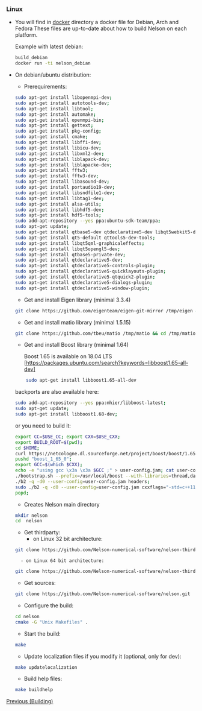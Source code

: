 ### Linux

* You will find in [docker](https://github.com/Nelson-numerical-software/nelson/tree/master/docker) directory a docker file for Debian, Arch and Fedora
  These files are up-to-date about how to build Nelson on each platform.

    Example with latest debian:
    ```bash
    build_debian
    docker run -ti nelson_debian
    ```
* On debian/ubuntu distribution:

    - Prerequirements:

    ```bash
    sudo apt-get install libopenmpi-dev;
    sudo apt-get install autotools-dev;
    sudo apt-get install libtool;
    sudo apt-get install automake;
    sudo apt-get install openmpi-bin;
    sudo apt-get install gettext;
    sudo apt-get install pkg-config;
    sudo apt-get install cmake;
    sudo apt-get install libffi-dev;
    sudo apt-get install libicu-dev;
    sudo apt-get install libxml2-dev;
    sudo apt-get install liblapack-dev;
    sudo apt-get install liblapacke-dev;
    sudo apt-get install fftw3;
    sudo apt-get install fftw3-dev;
    sudo apt-get install libasound-dev;
    sudo apt-get install portaudio19-dev;
    sudo apt-get install libsndfile1-dev;
    sudo apt-get install libtag1-dev;
    sudo apt-get install alsa-utils;
    sudo apt-get install libhdf5-dev;
    sudo apt-get install hdf5-tools;
    sudo add-apt-repository --yes ppa:ubuntu-sdk-team/ppa;
    sudo apt-get update;
    sudo apt-get install qtbase5-dev qtdeclarative5-dev libqt5webkit5-dev libsqlite3-dev;
    sudo apt-get install qt5-default qttools5-dev-tools;
    sudo apt-get install libqt5qml-graphicaleffects;
    sudo apt-get install libqt5opengl5-dev;
    sudo apt-get install qtbase5-private-dev;
    sudo apt-get install qtdeclarative5-dev;
    sudo apt-get install qtdeclarative5-controls-plugin;
    sudo apt-get install qtdeclarative5-quicklayouts-plugin;
    sudo apt-get install qtdeclarative5-qtquick2-plugin;
    sudo apt-get install qtdeclarative5-dialogs-plugin;
    sudo apt-get install qtdeclarative5-window-plugin;
    ```

    - Get and install Eigen library (minimal 3.3.4)

    ```bash
    git clone https://github.com/eigenteam/eigen-git-mirror /tmp/eigen && mkdir /tmp/eigen-build && cd /tmp/eigen && git checkout 3.3.4 && cd - && cd /tmp/eigen-build && cmake . /tmp/eigen && make -j4 && sudo make install && cd -;
    ```


    - Get and install matio library (minimal 1.5.15)
    
    ```bash        
    git clone https://github.com/tbeu/matio /tmp/matio && cd /tmp/matio && git checkout v1.5.15 && cd /tmp/matio && ./autogen.sh && ./configure --enable-shared --enable-mat73=yes --enable-extended-sparse=no --with-pic && make && make install
    ```

    - Get and install Boost library (minimal 1.64)
    
        Boost 1.65 is available on 18.04 LTS [https://packages.ubuntu.com/search?keywords=libboost1.65-all-dev]
    ```bash
        sudo apt-get install libboost1.65-all-dev
    ```

    backports are also available here:
   
    ```bash
    sudo add-apt-repository --yes ppa:mhier/libboost-latest;
    sudo apt-get update;
    sudo apt-get install libboost1.68-dev;
    ```


    or you need to build it:
    
    ```bash
    export CC=$USE_CC; export CXX=$USE_CXX;
    export BUILD_ROOT=$(pwd);
    cd $HOME;
    curl https://netcologne.dl.sourceforge.net/project/boost/boost/1.65.0/boost_1_65_0.tar.bz2 | tar xj;
    pushd "boost_1_65_0";
    export GCC=$(which $CXX);
    echo -e "using gcc \x3a \x3a $GCC ;" > user-config.jam; cat user-config.jam;
    ./bootstrap.sh --prefix=/usr/local/boost --with-libraries=thread,date_time,filesystem,system,program_options,chrono,regex,locale,iostreams;
    ./b2 -q -d0 --user-config=user-config.jam headers;
    sudo ./b2 -q -d0 --user-config=user-config.jam cxxflags="-std=c++11 -fPIC" threading=multi link=shared install;
    popd;
    ```

    - Creates Nelson main directory
    ```bash
    mkdir nelson
    cd  nelson
    ```
    - Get thirdparty:
        - on Linux 32 bit architecture:
    ```bash
    git clone https://github.com/Nelson-numerical-software/nelson-thirdparty-linux32.git
    ```
        - on Linux 64 bit architecture:
    ```bash
    git clone https://github.com/Nelson-numerical-software/nelson-thirdparty-linux64.git
    ```
    - Get sources:
    ```bash
    git clone https://github.com/Nelson-numerical-software/nelson.git
    ```

    - Configure the build:
    ```bash
    cd nelson
    cmake -G "Unix Makefiles" .
    ```
    
    - Start the build:
    ```bash
    make
    ```
    
    - Update localization files if you modify it (optional, only for dev):
    ```bash
    make updatelocalization
    ```
    
    - Build help files:    
    ```bash
    make buildhelp
    ```


[Previous (Building)](BUILDING.md)